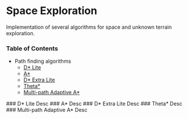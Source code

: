 # Space Exploration
Implementation of several algorithms for space and unknown terrain exploration.

### Table of Contents
- Path finding algorithms
  - [D* Lite](#dlite) 
  - [A*](#a) 
  - [D* Extra Lite](#dextralite) 
  - [Theta*](#theta) 
  - [Multi-path Adaptive A*](#multi-path-a) 

<a name="dlite"/>
### D* Lite
Desc

<a name="a"/>
### A*
Desc

<a name="dextralite"/>
### D* Extra Lite
Desc

<a name="theta"/>
### Theta*
Desc

<a name="multi-path-a"/>
### Multi-path Adaptive A*
Desc

